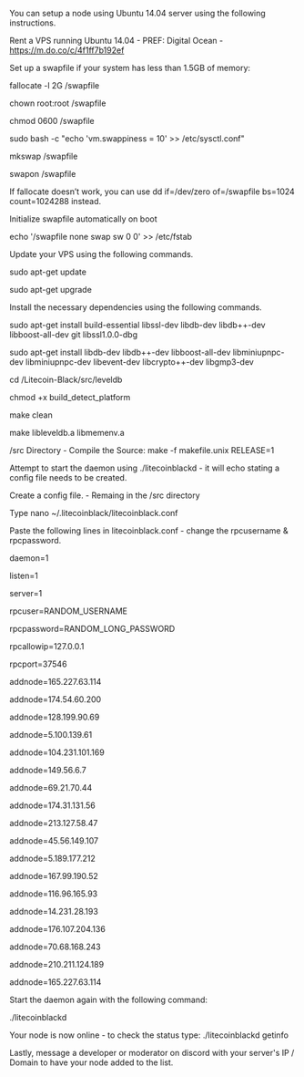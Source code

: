 You can setup a node using Ubuntu 14.04 server using the following instructions. 

Rent a VPS running Ubuntu 14.04 - PREF: Digital Ocean - https://m.do.co/c/4f1ff7b192ef


Set up a swapfile if your system has less than 1.5GB of memory:

fallocate -l 2G /swapfile

chown root:root /swapfile

chmod 0600 /swapfile

sudo bash -c "echo 'vm.swappiness = 10' >> /etc/sysctl.conf"

mkswap /swapfile

swapon /swapfile


If fallocate doesn’t work, you can use dd if=/dev/zero of=/swapfile bs=1024 count=1024288 instead.

Initialize swapfile automatically on boot

echo '/swapfile none swap sw 0 0' >> /etc/fstab

Update your VPS using the following commands. 

sudo apt-get update

sudo apt-get upgrade 

Install the necessary dependencies using the following commands. 

sudo apt-get install build-essential libssl-dev libdb-dev libdb++-dev libboost-all-dev git libssl1.0.0-dbg 

sudo apt-get install libdb-dev libdb++-dev libboost-all-dev libminiupnpc-dev libminiupnpc-dev libevent-dev libcrypto++-dev libgmp3-dev

cd /Litecoin-Black/src/leveldb

chmod +x build_detect_platform

make clean

make libleveldb.a libmemenv.a

/src Directory - Compile the Source: make -f makefile.unix RELEASE=1

Attempt to start the daemon using ./litecoinblackd - it will echo stating a config file needs to be created. 

Create a config file. - Remaing in the /src directory

Type nano ~/.litecoinblack/litecoinblack.conf 

Paste the following lines in litecoinblack.conf - change the rpcusername & rpcpassword. 

daemon=1 

listen=1 

server=1 

rpcuser=RANDOM_USERNAME 

rpcpassword=RANDOM_LONG_PASSWORD 

rpcallowip=127.0.0.1 

rpcport=37546 

addnode=165.227.63.114

addnode=174.54.60.200

addnode=128.199.90.69 

addnode=5.100.139.61

addnode=104.231.101.169

addnode=149.56.6.7

addnode=69.21.70.44

addnode=174.31.131.56

addnode=213.127.58.47

addnode=45.56.149.107

addnode=5.189.177.212

addnode=167.99.190.52

addnode=116.96.165.93

addnode=14.231.28.193

addnode=176.107.204.136

addnode=70.68.168.243

addnode=210.211.124.189

addnode=165.227.63.114


Start the daemon again with the following command:

./litecoinblackd 

Your node is now online - to check the status type: ./litecoinblackd getinfo 

Lastly, message a developer or moderator on discord with your server's IP / Domain to have your node added to the list.
